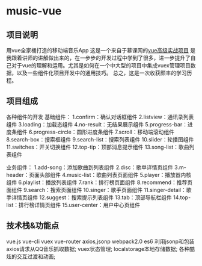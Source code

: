 # music-vue

## 项目说明
用vue全家桶打造的移动端音乐App
这是一个来自于慕课网的[vue高级实战项目](http://coding.imooc.com/class/107.html?mc_marking=7a72c833ff9ae725588c7c13fe7d2f96&mc_channel=banner)
是我跟着讲师的讲解做出来的，在一步步的开发过程中学到了很多，进一步提升了自己对于vue的理解和运用。尤其是如何在一个中大型的项目中集成vuex管理项目数据，以及一些组件化项目开发中的通用技巧。
总之，这是一次收获颇丰的学习历程。
## 项目组成
各种组件的开发
基础组件：
1.confirm：确认对话框组件
2.listview：通讯录列表组件
3.loading：加载态组件
4.no-result：无结果展示组件
5.progress-bar：进度条组件
6.progress-circle：圆形进度条组件
7.scroll：移动端滚动组件
8.search-box：搜索框组件
9.search-list：搜索列表组件
10.slider：轮播图组件
11.switches：开关切换组件
12.top-tip：顶部消息提示组件
13.song-list：歌曲列表组件

业务组件：
1.add-song：添加歌曲到列表组件
2.disc：歌单详情页组件
3.m-header：页面头部组件
4.music-list：歌曲列表页面组件
5.player：播放器内核组件
6.playlist：播放列表组件
7.rank：排行榜页面组件
8.recommend：推荐页面组件
9.search：搜索页面组件
10.singer：歌手页面组件
11.singer-detail：歌手详情页组件
12.suggest：搜索提示列表组件
13.tab：顶部导航栏组件
14.top-list：排行榜详情页组件
15.user-center：用户中心页组件

## 技术栈&功能点
vue.js
vue-cli
vuex
vue-router
axios,jsonp
webpack2.0
es6
利用jsonp和包装axios请求从QQ音乐抓取数据;
vuex状态管理;
localstorage本地存储数据;
各种酷炫的交互过渡和动画;

